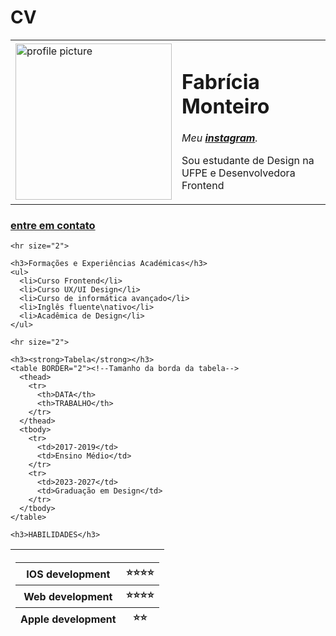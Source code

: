 # CV
<!DOCTYPE html>
<html>
  <head>
    <meta charset="utf-8">
    <title>Fabricia's Personal Site</title>
  </head>
  
  <body>
    <table>
      <tr>
       <td><img src="me-modified.png" alt="profile picture" width="250px"></td>
       <td><h1>Fabrícia Monteiro</h1>
       <p><em>Meu <strong><a href="https://www.instagram.com/fabriciamonteiro0/">instagram</a></strong>.</em></p>
       <p>Sou estudante de Design na UFPE e Desenvolvedora Frontend</p></td> 
      </tr> 
    </table>
    <h3><strong><a href="entre em contato.html">entre em contato</a></strong></h3>
    
    <hr size="2">

    <h3>Formações e Experiências Académicas</h3>
    <ul>
      <li>Curso Frontend</li>
      <li>Curso UX/UI Design</li>
      <li>Curso de informática avançado</li>
      <li>Inglês fluente\nativo</li>
      <li>Acadêmica de Design</li>
    </ul>
    
    <hr size="2">

    <h3><strong>Tabela</strong></h3>
    <table BORDER="2"><!--Tamanho da borda da tabela-->
      <thead>
        <tr>
          <th>DATA</th>
          <th>TRABALHO</th>
        </tr>
      </thead>
      <tbody>
        <tr>
          <td>2017-2019</td>
          <td>Ensino Médio</td>
        </tr>
        <tr>
          <td>2023-2027</td>
          <td>Graduação em Design</td>
        </tr>
      </tbody>
    </table>
<!--fazer tabela sem borda-->
    <h3>HABILIDADES</h3>
  <table>
    <thead>
      <tr>
        <th><table>
          <thead>
            <tr>
              <th>IOS development</th>
              <th>⭐⭐⭐⭐</th>
            </tr>
            <tr>
              <th>Web development</th>
              <th>⭐⭐⭐⭐</th>
            </tr>
            <tr>
              <th>Apple development</th>
              <th>⭐⭐</th>
            </tr>
          </thead>
        </th></table>
      </tr>
    </thead>
  </table>
  
  </body>
</html>
